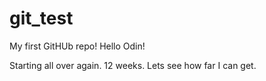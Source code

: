 # git_test
My first GitHUb repo!
Hello Odin!

Starting all over again. 12 weeks. Lets see how far I can get.